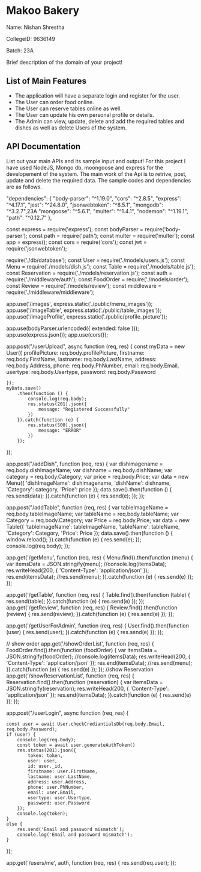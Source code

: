 # Makoo Bakery 
Name: Nishan Shrestha

CollegeID: 9636149

Batch: 23A

Brief description of the domain of your project!

## List of Main Features
- The application will have a separate login and register for the user.
- The User can order food online.
- The User can reserve tables online as well.
- The User can update his own personal profile or details.
- The Admin can view, update, delete and add the required tables and dishes as well as delete Users of the system.

## API Documentation
List out your main APIs and its sample input and output!
For this project I have used NodeJS, Mongo db, moongoose and express for the developement of the system. The main work of the Api is to retrive, post, update and delete the required data. The sample codes and dependencies are as follows.

  "dependencies": {
    "body-parser": "^1.19.0",
    "cors": "^2.8.5",
    "express": "^4.17.1",
    "jest": "^24.8.0",
    "jsonwebtoken": "^8.5.1",
    "mongodb": "^3.2.7",23A
    "mongoose": "^5.6.1",
    "multer": "^1.4.1",
    "nodemon": "^1.19.1",
    "path": "^0.12.7"
  },

const express = require('express');
const bodyParser = require('body-parser');
const path = require('path');
const multer = require('multer');
const app = express();
const cors = require('cors');
const jwt = require('jsonwebtoken');

require('./db/database');
const User = require('./models/users.js');
const Menu = require('./models/dish.js');
const Table = require('./models/table.js');
const Reservation = require('./models/reservation.js');
const auth = require('./middleware/auth');
const FoodOrder = require('./models/order');
const Review = require('./models/review');
const middleware = require('./middleware/middleware');

app.use('/images', express.static('./public/menu_images'));
app.use('/imageTable', express.static('./public/table_images'));
app.use('/imageProfile', express.static('./public/profile_picture'));

app.use(bodyParser.urlencoded({ extended: false }));
app.use(express.json());
app.use(cors());

app.post("/userUpload", async function (req, res) {
    const myData = new User({
        profilePicture: req.body.profilePicture,
        firstname: req.body.FirstName,
        lastname: req.body.LastName,
        address: req.body.Address,
        phone: req.body.PhNumber,
        email: req.body.Email,
        usertype: req.body.Usertype,
        password: req.body.Password

    });
    myData.save()
        .then(function () {
            console.log(req.body);
            res.status(201).json({
                message: "Registered Successfully"
            })
        }).catch(function (e) {
            res.status(500).json({
                message: "ERROR"
            })
        });
});

app.post("/addDish", function (req, res) {
    var dishimagename = req.body.dishImageName;
    var dishname = req.body.dishName;
    var category = req.body.Category;
    var price = req.body.Price;
    var data = new Menu({
        'dishImageName': dishimagename,
        'dishName': dishname,
        'Category': category,
        'Price': price
    });
    data.save().then(function () {
        res.send(data);
    }).catch(function (e) {
        res.send(e);
    });
});

app.post("/addTable", function (req, res) {
    var tableImageName = req.body.tableImageName;
    var tableName = req.body.tableName;
    var Category = req.body.Category;
    var Price = req.body.Price;
    var data = new Table({
        'tableImageName': tableImageName,
        'tableName': tableName,
        'Category': Category,
        'Price': Price
    });
    data.save().then(function () {
        window.reload();
    }).catch(function (e) {
        res.send(e);
    });
    console.log(req.body);
});

app.get('/getMenu', function (req, res) {
    Menu.find().then(function (menu) {
        var itemsData = JSON.stringify(menu);
        //console.log(itemsData);
        res.writeHead(200, { 'Content-Type': 'application/json' });
        res.end(itemsData);
        //res.send(menu);
    }).catch(function (e) {
        res.send(e)
    });
});

app.get('/getTable', function (req, res) {
    Table.find().then(function (table) {
        res.send(table);
    }).catch(function (e) {
        res.send(e)
    });
});
app.get('/getReview', function (req, res) {
    Review.find().then(function (review) {
        res.send(review);
    }).catch(function (e) {
        res.send(e)
    });
});

app.get('/getUserForAdmin', function (req, res) {
    User.find().then(function (user) {
        res.send(user);
    }).catch(function (e) {
        res.send(e)
    });
});

// show order
app.get('/showOrderList', function (req, res) {
    FoodOrder.find().then(function (foodOrder) {
        var itemsData = JSON.stringify(foodOrder);
        //console.log(itemsData);
        res.writeHead(200, { 'Content-Type': 'application/json' });
        res.end(itemsData);
        //res.send(menu);
    }).catch(function (e) {
        res.send(e)
    });
});
//show Reservation
app.get('/showReservationList', function (req, res) {
    Reservation.find().then(function (reservation) {
        var itemsData = JSON.stringify(reservation);
        res.writeHead(200, { 'Content-Type': 'application/json' });
        res.end(itemsData);
    }).catch(function (e) {
        res.send(e)
    });
});

app.post("/userLogin", async function (req, res) {

    const user = await User.checkCrediantialsDb(req.body.Email, req.body.Password);
    if (user) {
        console.log(req.body);
        const token = await user.generateAuthToken()
        res.status(201).json({
            token: token,
            user: user,
            id: user._id,
            firstname: user.FirstName,
            lastname: user.LastName,
            address: user.Address,
            phone: user.PhNumber,
            email: user.Email,
            usertype: user.Usertype,
            password: user.Password
        });
        console.log(token);
    }
    else {
        res.send('Email and password mismatch');
        console.log('Email and password mismatch');
    }
});

app.get('/users/me', auth, function (req, res) {
    res.send(req.user);
});
